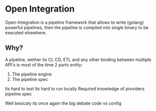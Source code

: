# Open Integration

Open-Integration is a pipeline framework that allows to write (golang) powerful pipelines, then the pipeline is compiled into single binary to be executed elsewhere.

## Why?
A pipeline, wether its CI, CD, ETL and any other binding between multiple API's is most of the time 2 parts entity:
1. The pipeline engine
2. The pipeline spec

Its hard to test
Its hard to run locally
Required knowledge of providers pipeline spec

Well besicaly its once again the big debate code vs config
